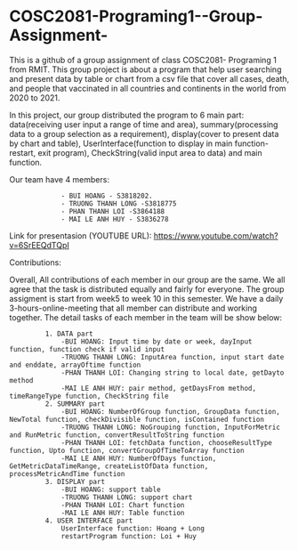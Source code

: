 # COSC2081-Programing1--Group-Assignment-

This is a github of a group assignment of class COSC2081- Programing 1 from RMIT. This group project is about a program that help user searching and present data by table or chart  from a csv file that cover all cases, death, and people that vaccinated in all countries and continents in the world from 2020 to 2021. 

In this project, our group distributed the program to 6 main part: data(receiving user input a range of time and area), summary(processing data to a group selection as a requirement), display(cover to present data by chart and table), UserInterface(function to display in main function- restart, exit program), CheckString(valid input area to data) and main function.


Our team have 4 members: 

                 - BUI HOANG - S3818202.
                 - TRUONG THANH LONG -S3818775
                 - PHAN THANH LOI -S3864188
                 - MAI LE ANH HUY - S3836278


Link for presentasion (YOUTUBE URL): https://www.youtube.com/watch?v=6SrEEQdTQpI   

Contributions:

Overall, All contributions of each member in our group are the same. We all agree that the task is distributed equally and fairly for everyone. The group assigment is start from week5 to week 10 in this semester. We have a daily 3-hours-online-meeting that all member can distribute and working together. The detail tasks of each member in the team will be show below:
     
             1. DATA part  
                 -BUI HOANG: Input time by date or week, dayInput function, function check if valid input
                 -TRUONG THANH LONG: InputArea function, input start date and enddate, arrayOftime function
                 -PHAN THANH LOI: Changing string to local date, getDayto method
                 -MAI LE ANH HUY: pair method, getDaysFrom method, timeRangeType function, CheckString file
             2. SUMMARY part
                 -BUI HOANG: NumberOfGroup function, GroupData function, NewTotal function, checkDivisible function, isContained function
                 -TRUONG THANH LONG: NoGrouping function, InputForMetric and RunMetric function, convertResultToString function
                 -PHAN THANH LOI: fetchData function, chooseResultType function, Upto function, convertGroupOfTimeToArray function
                 -MAI LE ANH HUY: NumberOfDays function, GetMetricDataTimeRange, createListOfData function, processMetricAndTime function
             3. DISPLAY part
                 -BUI HOANG: support table
                 -TRUONG THANH LONG: support chart
                 -PHAN THANH LOI: Chart function
                 -MAI LE ANH HUY: Table function
             4. USER INTERFACE part
                 UserInterface function: Hoang + Long
                 restartProgram function: Loi + Huy
